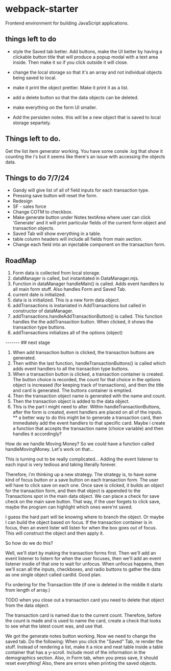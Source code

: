 # webpack-starter

Frontend environment for building JavaScript applications.

## things left to do

- style the Saved tab better. Add buttons, make the UI better by having a clickable button title that will produce a popup modal with a text area inside. Then make it so if you click outside it will close.

- change the local storage so that it's an array and not individual objects being saved to local.

- make it print the object prettier. Make it print it as a list.

- add a delete button so that the data objects can be deleted.

- make everything on the form UI smaller.

- Add the persisten notes. this will be a new object that is saved to local storage separtely.

## Things left to do.

Get the list item generator working.
You have some consle .log that show it counting the i's but it seems like there's an issue with accessing the objects data.

## Things to do 7/7/24

- Gandy will give list of all of field inputs for each transaction type.
- Pressing save button will reset the form.
- Redesign
- SF - sales force
- Change COTM to checkbox.
- Make generate button under Notes textArea where user can click 'Generate' and it will print particular fields of the current form object and transaction objects.
- Saved Tab will show everything in a table.
- table column headers will include all fields from main section.
- Change each field into an injectable component on the transaction form.

## RoadMap

1. Form data is collected from local storage.
2. dataManager is called, but instantiated in DataManager.mjs.
3. Function in dataManager handleMain() is called. Adds event handlers to all main form stuff. Also handles Form and Saved Tab.
4. current date is initialized.
5. data is is initialized. This is a new form data object.
6. addTransactions is instaniated in AddTransactions but called in constructor of dataManager.
7. addTransactions.handleAddTransactionButton() is called. This function handles the the addTransaction button. When clicked, it shows the transaction type buttons.
8. addTransactions initializes all of the options (object)

------- ## next stage

1. When add transaction button is clicked, the transaction buttons are generated.
2. Then within the last function, handleTransactionButtons() is called which adds event handlers to all the transaction type buttons.
3. When a transaction button is clicked, a transaction container is created. The button choice is recorded, the count for that choice in the options object is increased (for keeping track of transactions), and then the title and card is generated. The buttons container is emptied.
4. Then the transaction object name is generated with the name and count.
5. Then the transaction object is added to the data object.
6. This is the part I might need to alter. Within handleTransactionButtons, after the form is created, event handlers are placed on all of the inputs.
   \*\* a better way to do this might be to generate a transaction card, then immediately add the event handlers to that specific card. Maybe i create a function that accepts the transaction name (choice variable) and then handles it accordingly?

How do we handle Moving Money?
So we could have a function called handleMovingMoney. Let's work on that...

This is turning out to be really complicated... Adding the event listener to each input is very tedious and taking literally forever.

Therefore, i'm thinking up a new strategy. The strategy is, to have some kind of focus button or a save button on each transaction form. The user will have to click save on each one. Once save is clicked, it builds an object for the transaction form, and then that object is appended to the Transactions spot in the main data object.
We can place a check for save check on the main save button. That way, if the user forgets to click save, maybe the program can highlight which ones were'nt saved.

I guess the hard part will be knowing where to branch the object.
Or maybe I can build the object based on focus. If the transaction container is in focus, then an event lister will listen for when the box goes out of focus. This will construct the object and then apply it.

So how do we do this?

Well, we'll start by making the transaction forms first. Then we'll add an event listener to listern for when the user focuses, then we'll add an event listener insdie of that one to wait for unfocus. When unfocus happens, then we'll scan all the inputs, checkboxes, and radio buttons to gather the data as one single object called cardId. Good plan.

Fix ordering for the Transaction title (if one is deleted in the middle it starts from length of array.)

TODO when you close out a transaction card you need to delete that object from the data object.

The transaction card is named due to the current count. Therefore, before the count is made and is used to name the card, create a check that looks to see what the latest count was, and use that.

We got the generate notes button working. Now we need to change the saved tab.
Do the following:
When you click the "Saved" Tab, re render the stuff.
Instead of rendering a list, make it a nice and neat table inside a table container that has a y-scroll. Include most of the information in the demographics section. Also, in Form tab, when you press save, it should reset everything! Also, there are errors when printing the saved objects.
